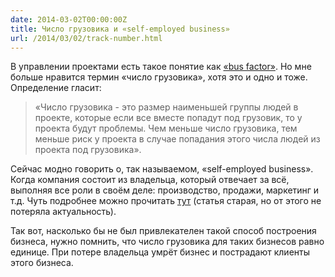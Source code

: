 ```yaml
---
date: 2014-03-02T00:00:00Z
title: Число грузовика и «self-employed business»
url: /2014/03/02/track-number.html
---
```


В управлении проектами есть такое понятие как [«bus factor»](http://en.wikipedia.org/wiki/Bus_factor).
Но мне больше нравится термин «число грузовика», хотя это и одно и тоже.
Определение гласит:

> «Число грузовика - это размер наименьшей группы людей в проекте,
> которые если все вместе попадут под грузовик, то у проекта будут проблемы.
> Чем меньше число грузовика, тем меньше риск у проекта в случае попадания этого числа
> людей из проекта под грузовика».

Сейчас модно говорить о, так называемом, «self-employed business».
Когда компания состоит из владельца, который отвечает за всё, выполняя все роли в своём деле:
производство, продажи, маркетинг и т.д. Чуть подробнее можно прочитать
[тут](https://sellme.biz/2006/08/kompanii-buduschego-uje-segodnya.html)
(статья старая, но от этого не потеряла актуальность).

Так вот, насколько бы не был привлекателен такой способ построения бизнеса,
нужно помнить, что число грузовика для таких бизнесов равно единице.
При потере владельца умрёт бизнес и пострадают клиенты этого бизнеса.
